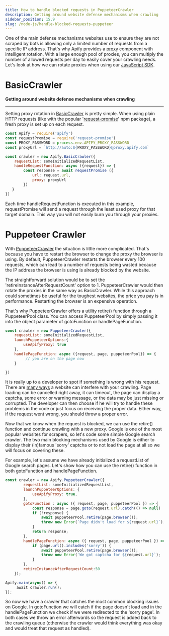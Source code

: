```yaml
---
title: How to handle blocked requests in PuppeteerCrawler
description: Getting around website defense mechanisms when crawling
sidebar_position: 15.9
slug: /node-js/handle-blocked-requests-puppeteer
---
```


One of the main defense mechanisms websites use to ensure they are not scraped by bots is allowing only a limited number of requests from a specific IP address. That's why Apify provides a [proxy](https://www.apify.com/docs/proxy) component with intelligent rotation. With a large enough pool of proxies, you can multiply the number of allowed requests per day to easily cover your crawling needs. Let's look at how we can rotate proxies when using our [JavaScript SDK](https://github.com/apifytech/apify-js).

# BasicCrawler

**Getting around website defense mechanisms when crawling**

---

Setting proxy rotation in [BasicCrawler](https://www.apify.com/docs/sdk/apify-runtime-js/latest#BasicCrawler) is pretty simple. When using plain HTTP requests (like with the popular '[request-promise](https://www.npmjs.com/package/request-promise)' npm package), a fresh proxy is set up on each request.

```js
const Apify = require('apify')
const requestPromise = require('request-promise')
const PROXY_PASSWORD = process.env.APIFY_PROXY_PASSWORD
const proxyUrl = `http://auto:${PROXY_PASSWORD}@proxy.apify.com`

const crawler = new Apify.BasicCrawler({
    requestList: someInitializedRequestList,
    handleRequestFunction: async ({request}) => {
        const response = await requestPromise ({
            url: request.url,
            proxy: proxyUrl
        })
   }
})
```

Each time handleRequestFunction is executed in this example, requestPromise will send a request through the least used proxy for that target domain. This way you will not easily burn you through your proxies.

# Puppeteer Crawler

With [PuppeteerCrawler](https://docs.apify.com/sdk/js/docs/api/puppeteer-crawler) the situation is little more complicated. That's because you have to restart the browser to change the proxy the browser is using. By default, PuppeteerCrawler restarts the browser every 100 requests, which can lead to a number of requests being wasted because the IP address the browser is using is already blocked by the website.

The straightforward solution would be to set the 'retireInstanceAfterRequestCount' option to 1. PuppeteerCrawler would then rotate the proxies in the same way as BasicCrawler. While this approach could sometimes be useful for the toughest websites, the price you pay is in performance. Restarting the browser is an expensive operation.

That's why PuppeteerCrawler offers a utility retire() function through a PuppeteerPool class. You can access PuppeteerPool by simply passing it into the object parameter of gotoFunction or handlePageFunction.

```js
const crawler = new PuppeteerCrawler({
    requestList: someInitializedRequestList,
    launchPuppeteerOptions:{
        useApifyProxy: true
    },
    handlePageFunction: async ({request, page, puppeteerPool}) => {
         // you are on the page now
    }

})
```

It is really up to a developer to spot if something is wrong with his request. There are [many ways](https://kb.apify.com/tips-and-tricks/several-tips-how-to-bypass-website-anti-scraping-protections) a website can interfere with your crawling. Page loading can be cancelled right away, it can timeout, the page can display a captcha, some error or warning message, or the data may be just missing or corrupted. The developer can then choose if he will try to handle these problems in the code or just focus on receiving the proper data. Either way, if the request went wrong, you should throw a proper error.

Now that we know when the request is blocked, we can use the retire() function and continue crawling with a new proxy. Google is one of the most popular websites for scrapers, so let's code some simple Google search crawler. The two main blocking mechanisms used by Google is either to display their (in)famous 'sorry' captcha or to not load the page at all so we will focus on covering these.

For example, let's assume we have already initialized a requestList of Google search pages. Let's show how you can use the retire() function in both gotoFunction and handlePageFunction.

```js
const crawler = new Apify.PuppeteerCrawler({
        requestList: someInitializedRequestList,
        launchPuppeteerOptions: {
            useApifyProxy: true,
        },
        gotoFunction : async ({ request, page, puppeteerPool }) => {
            const response = page.goto(request.url).catch(() => null)
            if (!response) {
                await puppeteerPool.retire(page.browser());
                throw new Error(`Page didn't load for ${request.url}`);
            }
            return response;
        },
        handlePageFunction: async ({ request, page, puppeteerPool }) => {
            if (page.url().includes('sorry')) {
                await puppeteerPool.retire(page.browser());
                throw new Error(`We got captcha for ${request.url}`);
            }
        },
        retireInstanceAfterRequestCount:50
    });

Apify.main(async() => {
     await crawler.run();
});
```

So now we have a crawler that catches the most common blocking issues on Google. In gotoFunction we will catch if the page doesn't load and in the handlePageFunction we check if we were redirected to the 'sorry page'. In both cases we throw an error afterwards so the request is added back to the crawling queue (otherwise the crawler would think everything was okay and would treat that request as handled).
